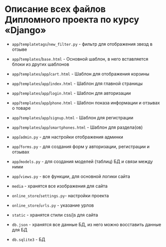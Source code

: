 # Описание всех файлов Дипломного проекта по курсу «Django»

* `app`/`templatetags`/`new_filter.py` - фильтр для отображения звезд в отзыве


* `app`/`templates`/`base.html` - Основной шаблон, в него вставляется блоки из других шаблонов
* `app`/`templates`/`app`/`cart.html` - Шаблон для отображения корзины
* `app`/`templates`/`app`/`index.html` - Шаблон для главной страницы
* `app`/`templates`/`app`/`login.html` - Шаблон для авторизации
* `app`/`templates`/`app`/`phone.html` - Шаблон показа информации и отзывах о товаре
* `app`/`templates`/`app`/`signup.html` - Шаблон для регистрации
* `app`/`templates`/`app`/`smartphones.html` - Шаблон для раздела(ов)


* `app`/`admin.py` - для настройки отображения админки
* `app`/`forms.py` - для создания форм у авторизации, регистрации и отзывах
* `app`/`models.py` - для создания моделей (таблиц) БД и связи между ними
* `app`/`views.py` - все функции, для основной логики сайта


* `media` - хранятся все изображения для сайта 


* `online_store`/`settings.py`- настройки проекта
* `online_store`/`urls.py` - указание урлов


* `static` - хранятся стили css/js для сайта

* `db.json` - хранятся все данные БД, из него можно восставить данные для БД

* `db.sqlite3` - БД
